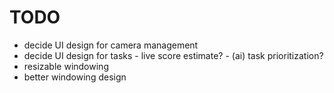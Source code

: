 # TODO

- decide UI design for camera management
- decide UI design for tasks
		- live score estimate?
		- (ai) task prioritization?
- resizable windowing
- better windowing design
